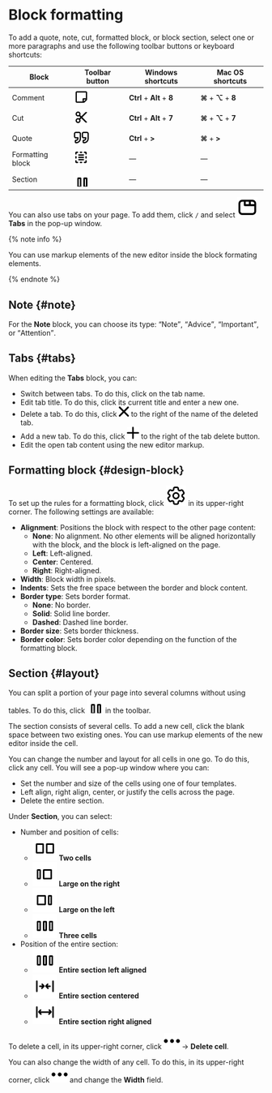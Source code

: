 # Block formatting

To add a quote, note, cut, formatted block, or block section, select one or more paragraphs and use the following toolbar buttons or keyboard shortcuts:

| Block | Toolbar button | Windows shortcuts | Mac OS shortcuts |
--- | --- | --- | ---
| Comment | ![](../../_assets/wiki/svg/wysiwyg/note.svg) | **Ctrl** + **Alt** + **8** | **⌘** + **⌥** + **8** |
| Cut | ![](../../_assets/wiki/svg/wysiwyg/cut.svg) | **Ctrl** + **Alt** + **7** | **⌘** + **⌥** + **7** |
| Quote | ![](../../_assets/wiki/svg/wysiwyg/quote.svg) | **Ctrl** + **>** | **⌘** + **>** |
| Formatting block | ![](../../_assets/wiki/svg/wysiwyg/block.svg) | — | — |
| Section | ![](../../_assets/wiki/svg/wysiwyg/section.svg) | — | — |

You can also use tabs on your page. To add them, click `/` and select ![](../../_assets/wiki/svg/wysiwyg/tabs.svg) **Tabs** in the pop-up window.

{% note info %}

You can use markup elements of the new editor inside the block formating elements.

{% endnote %}

## Note {#note}

For the **Note** block, you can choose its type: <q>Note</q>, <q>Advice</q>, <q>Important</q>, or <q>Attention</q>.

## Tabs {#tabs}

When editing the **Tabs** block, you can:

* Switch between tabs. To do this, click on the tab name.
* Edit tab title. To do this, click its current title and enter a new one.
* Delete a tab. To do this, click ![](../../_assets/wiki/svg/delete-line.svg) to the right of the name of the deleted tab.
* Add a new tab. To do this, click ![](../../_assets/wiki/svg/add.svg) to the right of the tab delete button.
* Edit the open tab content using the new editor markup.

## Formatting block {#design-block}

To set up the rules for a formatting block, click ![](../../_assets/wiki/svg/settings.svg) in its upper-right corner. The following settings are available:

* **Alignment**: Positions the block with respect to the other page content:
   * **None**: No alignment. No other elements will be aligned horizontally with the block, and the block is left-aligned on the page.
   * **Left**: Left-aligned.
   * **Center**: Centered.
   * **Right**: Right-aligned.
* **Width**: Block width in pixels.
* **Indents**: Sets the free space between the border and block content.
* **Border type**: Sets border format.
   * **None**: No border.
   * **Solid**: Solid line border.
   * **Dashed**: Dashed line border.
* **Border size**: Sets border thickness.
* **Border color**: Sets border color depending on the function of the formatting block.

## Section {#layout}

You can split a portion of your page into several columns without using tables. To do this, click ![](../../_assets/wiki/svg/wysiwyg/section.svg) in the toolbar.

The section consists of several cells. To add a new cell, click the blank space between two existing ones. You can use markup elements of the new editor inside the cell.

You can change the number and layout for all cells in one go. To do this, click any cell. You will see a pop-up window where you can:

* Set the number and size of the cells using one of four templates.
* Left align, right align, center, or justify the cells across the page.
* Delete the entire section.

Under **Section**, you can select:
* Number and position of cells:
   * ![](../../_assets/wiki/svg/wysiwyg/section-two-cells.svg) **Two cells**
   * ![](../../_assets/wiki/svg/wysiwyg/section-big-right.svg) **Large on the right**
   * ![](../../_assets/wiki/svg/wysiwyg/section-big-left.svg) **Large on the left**
   * ![](../../_assets/wiki/svg/wysiwyg/section-three-cells.svg) **Three cells**
* Position of the entire section:
   * ![](../../_assets/wiki/svg/wysiwyg/section-all-left.svg) **Entire section left aligned**
   * ![](../../_assets/wiki/svg/wysiwyg/section-all-center.svg) **Entire section centered**
   * ![](../../_assets/wiki/svg/wysiwyg/section-all-right.svg) **Entire section right aligned**

To delete a cell, in its upper-right corner, click ![](../../_assets/wiki/svg/actions-icon.svg) → **Delete cell**.

You can also change the width of any cell. To do this, in its upper-right corner, click ![](../../_assets/wiki/svg/actions-icon.svg) and change the **Width** field.